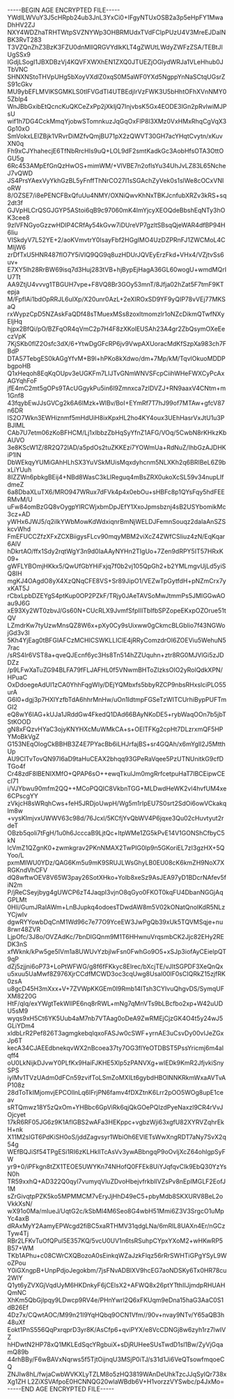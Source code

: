 -----BEGIN AGE ENCRYPTED FILE-----
YWdlLWVuY3J5cHRpb24ub3JnL3YxCi0+IFgyNTUxOSB2a3p5eHpFY1MwaDhHV2ZJ
NXY4WDZhaTRHTWtpSVZNYWp3OHBRMUdxTVdFClpPUzU4V3MreEJDalNBK3RvT283
T3VZQnZhZ3BzK3FZU0dnMllQRGVYdlkKLT4gZWUtLWdyZWFzZSA/TEBtJlUgSSx9
IGdjLSogI1JBXDBzVj4KQVFXWXhEN1ZXQ0JTUEZjOGlydWRJa1VLeHhub0JTbVNC
SHNXNStoTHVpUHg5bXoyVXdlZ0xqS0M5aWF0YXd5NgppYnNaSCtqUGsrZS91cGkv
MU9ybEFLMVlKSGMKLS0tIFVGdTl4UTBEdjlrVzFWK3U5bHhtOFhXVnNMY05Zblp4
WnJBbGxibEtQcncKuQKCeZxPp2jXkIjQ7InjvbsK5Gx4EODE3lGn2pRvlwiMJPsU
wif1h7DG4CckMmqYjobwSTomnkuzJqGqOxFlP8l3XMz0VxHMxRhqCgVqX3Gp10xO
SmVokxLElZBjk1VRvrDiMZfvQmjBU71pX2zQWVT30GH7acYHqtCvytn/xKuvXN0q
Fh9xCJYhahecjE6TfNbRrcHIs9uQ+LOL9dF2smtKadkGc3AobHfsOTA3OttOGU5g
6Rc453AMpEfGnQzHwOS+mimWM/+VlVBE7n2oflsYu34UhJvLZ83L65NcheJ7vQWD
JS4PrsYAexVyYkhGzBL5yFnffThNrCO27I1sSGAchZyVek0s1slWe8cOCxVNIoRW
8/OZSE7/i8ePENCFBxQfuUu4NMY/OXNiQwvKhNxTBKJcnfubXRZv3kRS+sq2dt3f
GJVpHLCrQSGJGYP5AStoi6qB9c97060mK4ImYjcyXEOQdeBbshEqNTy3hOK3cee8
9zlVFNGyoGzzwHDIP4CRfAy54kGvw7iDUreVP7gzltSBsqQjeWAR4dfBP94H6Iiu
VISkdyV7L52YE+2/aoKVmvtrY0IsayFbf2HGgIMO4UzDZPRnFJ1ZWCMoL4CMIjW6
zrDfTxU5HNR487flO7Y5iVlQ9QG9q8uzHDUrJQVEyErzFkd+VHx4/VZjtvSs6uv+
E7XY5lh28RrBW69isq7d3Huj283tVB+hjBypEjHagA36GL60wogU+wmdMQrIU7Tt
AA9ZtjU4vvvg1TBGUH7vpe+F8VQ8Br3GOy53mnT/8Jfja02hZat5F7tmF9KTepja
M/FpfIAi1bdOpRRJL6uIXp/X20unr0AzL+2eXIROxSD9YF9yQIP78vVEj77MKSaQ
rxWypzCpD5NZAskFaQDf48sTMuexMSs8zoxltmomzlr1oNZcDikmQTwfNXyEljHq
hjpx2BfQi/pO/BZFqOR4qVmC2p7H4F8zXKolEUSAh23A4gr2ZbQsymOXeEeczVpK
7KjSKb0flZ2Osfc3dX/6+YtwDgGFcRP6jv9VwpAXUoracMdKfSzpXa983ch7FBdP
DTA57TebgES0kAGgYfvM+B9l+hPKo8kXdwo/dm+7Mp/kM/TqvlOkuoMDDPbgpoHB
Q1xHeqoh8EqKqOUpv3eUGKFm7LIJTvGNmWNVSFcpCiihWHeFWXCyPcAxAGYqhFoF
jfE4mC2mt5gOPs9TAcUGgykPu5in6l9Zmnxca7zIDVZJ+RN9aaxV4CNtm+m1Gnf8
43fqybEwJJsGVCg2k6A6lMzk+WlBv/BoI+EYmRf7T7hJ99of7MTAw+gfcV87n6DR
IS2O7Wkn3EWHiznmf5mHdUiH8ixKpxHL2ho4KY4oux3UEhHasrVxJtU1u3PBJlML
CAb7U7etm06zKoBFHCM/Lj1xIbbzZbHqSyYfnZ1AFG/VOq/5CwbN8rKHkzKbAUVO
3e8KScW1Z/8R2Q72lAD/a5pdOs2tuZKKEzi7YOWmUa+RdNuZ/IhbGzAJDHKiP1lN
DbWEkqyYUMiGAhHLhSX3YuVSkMUisMqxdyhcnm5NLXKh2q6BRIBeL6Z9bxLiYUuh
8IZZWn6pbkgBEij4+NBd8WasC3kLlReguq4mBsZRX0ukoXcSL59v34nupLIfdmeZ
6a8DbaXLuTX6/MRO947WRux7dFVk4p4x0ebOu+sHBFc8p1QYsFqy5hdFEERMvM/U
uFw84omBzGQ8vOygpYIRCWjxbmDpJEfY1XxoJpmsbznj4sB2USYbomikMc3cz+AD
yWHx6JWJ5/q2ilkYWbMowKdWdxiqnrBmNjWELDJFemnSouqz2dalaAnSZSkcvWhd
FmEFUCCZfzXFxZCXBiigysFLcv90mqyMBM2viXcZ4ZWfCSIiuz4zN/EqKqar6AlV
hDkrtAO/ffx1Sdy2rqtWgY3n9d0IaAAyNYHn2TIgUo+7Zen9dRPY5IT57HRxK09+
gWFLYBOmjHKkx5/QwUfGbYHiFxjq7f0b2vj105QpGh2+b2YMLmgvUjLd5yiSQ8IH
mgKJ4OAgdO8yX4XzQNqCFE8VS+Sr89JipO1/VEZwTpGytfdH+pNZmCrx7yxKAT5J
rCbxLpbDZEYgS4ptKup0OP2PZkF/TRjy0JAeTAVSoMwJtmmPs5JMIGGwAOau9J6G
xE93Xy2WT0zbvJ/Gs60N+CUcRLX9JvmfSfpIlITbIfbSPZopeEKxpOZOrue51tQV
LZmdrKw7tyUzwMnsQZ8W6x+pXy0Cy9sUixww0gCkmcBLGblio7f43NGWojGd3v3I
5Kh4YjEag0tBFGIAFCzMCHICSWKLLIClE4jRRyComzdrOI6ZOEViu5WehuN57rac
/sRS4Ir6VST8a+qveQJEcnf6yc3Hs8Tn514hZZUquhn+ztr8RG0MJVlGi5zJDDZz
/p9LFwXaTuZG94BLFA79fFLJAFHL0f5VNwmBHToZIzksOIO2yRolQdkXPN/HPuaC
OxDdoegeAdUI1zCA0YhhFqgWIy/DEjYQMbxfs5bbyRZCP9nbsRHxslciPLO55urA
G6l0+dgj3p7HXlYzfbTdA6hhrMnHw/uOn1IdtmpFGSeTzWITCUrhiBypPUFTmGI2
eQ8wY6IAG+kUJa1JRddGw4FkedQ1DAd66BAyNKoDE5+rybWaqOOn7b5jbTStKOOD
gN8xFQzvHYaC3ojyKNYHXcMuWMkCA+s+OElTFKg2cpHt7DLzrxmQF5HPYMoBkVgZ
G153NEqOlogCkBBHB3Z4E7PYacBb6iLHJrfajBS+sr4GQAh/x6mYgIl2J5MtthUp
AU9ClTvTovQN97I6aD9taHuCEAX2bhqq93GPeRaVqee5PzUTNUnitkG9cfDTGo4f
Cr48zdF8lBENIXMfO+QPAP6sO++ewqTkulJm0mgRrfcetpuHaT7IBCEipwCEcI71
i/VJYbwu90mfm2QQ++MCoPQQIC8VkbnTGG+MLDwdHeWK2vl4hvfUM4xe6CPscgYY
zVkjcH8sWRqhCws+feH5JRDjoUwpH/Wg5m1rIpEU7S0srt2SdOi6owVCkakqlm8w
+vysKImjvxUWWV63c98d/76Jcxl/5KCfjYvQbWV4P6jqxe3Qu02cHuvtyut2rdeT
OBzb5qoli7tFgH/1u0h6JcccaB9LjtQc+ItpWMe1ZG5kPvE14V1GONShCfbyC5kN
lcVmZ1QZgnK0+zwmkgrav2PKnNMAX2TwPIG0lp9n5GKoriEL7zI3gzHX+5QYoo/L
pxmMIWU0YDz/QAG6Km5u9mK9SRUJLWsGhyLB0EU08cK6kmZH9NoX7XRGKndVhCFV
dQ8wftwOEV8V65W3pay26SotXHko+YoIb8xeSz9AsJEA97yD1BDcrNAfev5fiN2m
P/jReCSeyjbyg4gUWCP6zT4JaqpI3vjnO8qGyo0FKOT0kqFU4DbanNGGjAqGPLMt
0Hli/GumJRaIAWm+LnBJupkq4odoesTDwdAW8m5V02kONatQnolKdR5NLzYCjwIv
dgwRYYowbDqCnM1Wd96c7e77O9YceEW3JwPgQb39xUk5TQVMSqje+nu8rwr48ZVR
LjpOfc/3J8o/OVZAdKc/7bnDlGQnm9M1T6HHwnuVrqsmbCK2Jjc82EHy2REDK3nS
xfWknk/kPw5ge5IVm1a8UWUvYzbjlwFsn0FwhGo9O5+xSJp3iofAyCEielpQT9qP
dZj5zjjni6oP73+LoPtWFWG/g8f6fFKkyc8Elrec/bXcjTE/vJltSGPDF3XeQnQx
u5xuu5UaMwf8Z976XjrCCdfMCWD3oc3cqUwg8UsaI00lF0sCIQRkZ15zjfRK0zsA
u8gcD45H3mXxx+V+7ZVWpKKGEm0I9Rmb14ITsh3CYIvuQhgvDS/SymqUFXM8220G
HtF/qlq/exYWgtTekWIlPE6nq8rRWL+mNg7qMnVTs9bLBcfbo2xp+W42uUDU5sM9
wyqs9xH5Ct6YK5Uub4aM7nb7VTAag0oDeA9ZwRMEjCjzGK4O4t5y24wJ5GLiYDm4
xldbLrR2Pef826T3agmgkebqIqxoFASJw0cSWF+yrnAE3uCsvDy00vIJeZGxJp6T
kecA34CJAEEdbnekqvWX2nBcoea37ty7OG3flYeOTDBST5PssYricmj6m4aIqff4
oU0LkNijkDJvwY0PLfKx9HaiFJKHE5Xlp5zPANVXg+wIEDk9KmR2JfjvkiSnySPS
iyIMv1TVzUAdm0dFCn59zvifToLSmZoMXILt6gybdHBOlNNKRkmWxaAVTvAP108z
28dToTkIMjomvjEPCOllnLq6lFrjPN6famv4fDXZtnK6Lrr2pOO5WOg8upE1ceav
sRTQmwz18Y5zQxOm+YHBbc6GpViRk6qjQkGOePQIzdPyeNaxzl9CR4rVvJOjcyet
17kR6RF05JG6z9K1AflGBS2wAFa3HEKppc+vgbzWji63xgfU82XYRVZqhrEkH+nk
X11M2slGT6PdKiSH0oS/jddZagvsyr1WbiOh6EVlETsWwXngRDT7aNy7SvX2q54g
WEfBQJiSf54TPgESi1RI6zKLHkllTcAsVv3ywABbngqP9oOvljXcZ64ohlgpSyFW
yr9+0/iPFkgn8tZX1TEOE5UWYKn74NHofQ0FFEk8UiYJqfqvCIk9EbQ30YzYsN0h
TR59xxhQ+AD322Q0qyl7vumyqVluZDvoHbejvfrkbIlVZsPv8nEpIMGLF2EofJ1M
sZrGivqtpPZK5ko5MPMMCM7vEryJjHhD49eC5+pbyMdb8SKXURV8BeL2oVkkXsN/
wX91o0Ma/mIueJ/UqtG2c/kSbMI4M6Seo8G4wbH51Mmi6Z3V3SrgcO1uMpYc4axB
dRAxMyY2AamyEPWcgd2fiBC5xaRTHMV31qdgLNa/6mRIL8UAXn4Er/nGCzTyw4Tj
RBr2LFKvTuOfQPul5E357KQ/5vcU0UV1n6tsRSuhpCYpxYXoM2+wHKwRP5B57+WM
TKb1APhu+c08CWrCXQBozoA0sEinkqWZaJzkFlqz56rRrSWHTiGPgYSyL9WoZPou
Y0iGXngpB+UnpPdjoJegokbm/7jsFNvADBlXV9hcEG7aoNDSKy6Tx0HR78cu2WlY
Q1yt6yZVXGjVqdUyM6HKDnkyF6jCElsX2+AFWQ8x26ptYTthIIJjmdpRHUAHQmNC
XhKm5QbGjlpqy9LDwcp9RV4e/PHnYwrl2Q6xFKUqm9eDna15haG3AaC0S1dB26Ef
4Dz7x/CQwtAOC/M99n21I9YqHQbq9OCN1Vfm//90v+nvay9NTv/Y65aQB3h48uXf
Eokt1PnS556QqPxrqprD3yr8K/AsCfp6+qviPYX/e8VcCDNGj8w6zyh1rz7lwIVZ
hHDwtN2HP78xQ1MKLEdSqcYRgbuiX+sDjRUHeeSUsTwdD1sl1Bw/ZyVjGqamQ89b
44rhBBy/F6wBAVxNqrws5f5TjtOijnqU3MSjP0iTJ/s31d1Ji6VeQTsowfmqoeCQ
ZNJIw8hL/fwjaCwbWVKXLyTZLM8o5zHQ3819WAnDeUhkTzcJJqSyIQr738xXg1ZH
L2ZiXSVAfpoE0HCNNQG20wlaWBdb6V+H1vorzzVYSwbc/p4JxMo=
-----END AGE ENCRYPTED FILE-----
